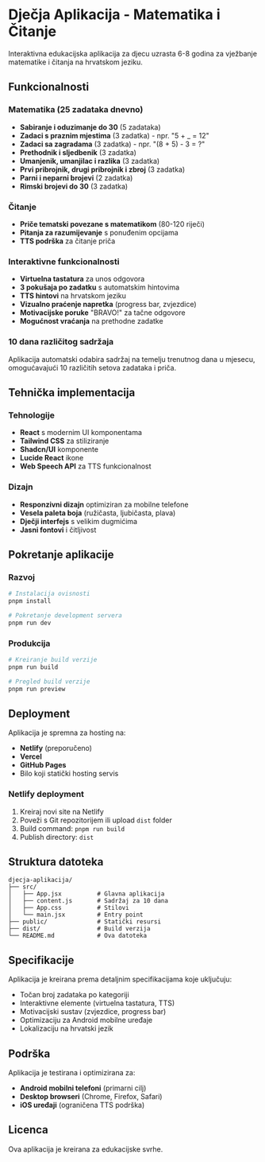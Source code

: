 # Dječja Aplikacija - Matematika i Čitanje

Interaktivna edukacijska aplikacija za djecu uzrasta 6-8 godina za vježbanje matematike i čitanja na hrvatskom jeziku.

## Funkcionalnosti

### Matematika (25 zadataka dnevno)
- **Sabiranje i oduzimanje do 30** (5 zadataka)
- **Zadaci s praznim mjestima** (3 zadatka) - npr. "5 + _ = 12"
- **Zadaci sa zagradama** (3 zadatka) - npr. "(8 + 5) - 3 = ?"
- **Prethodnik i sljedbenik** (3 zadatka)
- **Umanjenik, umanjilac i razlika** (3 zadatka)
- **Prvi pribrojnik, drugi pribrojnik i zbroj** (3 zadatka)
- **Parni i neparni brojevi** (2 zadatka)
- **Rimski brojevi do 30** (3 zadatka)

### Čitanje
- **Priče tematski povezane s matematikom** (80-120 riječi)
- **Pitanja za razumijevanje** s ponuđenim opcijama
- **TTS podrška** za čitanje priča

### Interaktivne funkcionalnosti
- **Virtuelna tastatura** za unos odgovora
- **3 pokušaja po zadatku** s automatskim hintovima
- **TTS hintovi** na hrvatskom jeziku
- **Vizualno praćenje napretka** (progress bar, zvjezdice)
- **Motivacijske poruke** "BRAVO!" za tačne odgovore
- **Mogućnost vraćanja** na prethodne zadatke

### 10 dana različitog sadržaja
Aplikacija automatski odabira sadržaj na temelju trenutnog dana u mjesecu, omogućavajući 10 različitih setova zadataka i priča.

## Tehnička implementacija

### Tehnologije
- **React** s modernim UI komponentama
- **Tailwind CSS** za stiliziranje
- **Shadcn/UI** komponente
- **Lucide React** ikone
- **Web Speech API** za TTS funkcionalnost

### Dizajn
- **Responzivni dizajn** optimiziran za mobilne telefone
- **Vesela paleta boja** (ružičasta, ljubičasta, plava)
- **Dječji interfejs** s velikim dugmićima
- **Jasni fontovi** i čitljivost

## Pokretanje aplikacije

### Razvoj
```bash
# Instalacija ovisnosti
pnpm install

# Pokretanje development servera
pnpm run dev
```

### Produkcija
```bash
# Kreiranje build verzije
pnpm run build

# Pregled build verzije
pnpm run preview
```

## Deployment

Aplikacija je spremna za hosting na:
- **Netlify** (preporučeno)
- **Vercel**
- **GitHub Pages**
- Bilo koji statički hosting servis

### Netlify deployment
1. Kreiraj novi site na Netlify
2. Poveži s Git repozitorijem ili upload `dist` folder
3. Build command: `pnpm run build`
4. Publish directory: `dist`

## Struktura datoteka

```
djecja-aplikacija/
├── src/
│   ├── App.jsx          # Glavna aplikacija
│   ├── content.js       # Sadržaj za 10 dana
│   ├── App.css          # Stilovi
│   └── main.jsx         # Entry point
├── public/              # Statički resursi
├── dist/                # Build verzija
└── README.md            # Ova datoteka
```

## Specifikacije

Aplikacija je kreirana prema detaljnim specifikacijama koje uključuju:
- Točan broj zadataka po kategoriji
- Interaktivne elemente (virtuelna tastatura, TTS)
- Motivacijski sustav (zvjezdice, progress bar)
- Optimizaciju za Android mobilne uređaje
- Lokalizaciju na hrvatski jezik

## Podrška

Aplikacija je testirana i optimizirana za:
- **Android mobilni telefoni** (primarni cilj)
- **Desktop browseri** (Chrome, Firefox, Safari)
- **iOS uređaji** (ograničena TTS podrška)

## Licenca

Ova aplikacija je kreirana za edukacijske svrhe.

